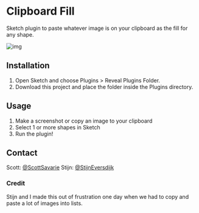 # Clipboard Fill
Sketch plugin to paste whatever image is on your clipboard as the fill for any shape.

![img](http://g.recordit.co/CCUzb1W47g.gif)

## Installation

1. Open Sketch and choose Plugins > Reveal Plugins Folder.
2. Download this project and place the folder inside the Plugins directory.


## Usage
1. Make a screenshot or copy an image to your clipboard
2. Select 1 or more shapes in Sketch
3. Run the plugin! 


## Contact

Scott: [@ScottSavarie](https://www.twitter.com/scottsavarie)
Stijn: [@StijnEversdijk](https://www.twitter.com/StijnEversdijk)

### Credit
Stijn and I made this out of frustration one day when we had to copy and paste a lot of images into lists. 

